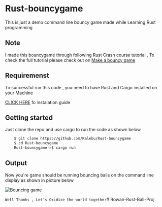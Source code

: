 # Rust-bouncygame
This is just a demo command line bouncy game  made while Learning Rust programming

## Note
I made this bouncygame through following Rust Crash course tutorial , 
To check the full tutorial please check out on [Make a bouncy game](https://www.snoyman.com/blog/2018/10/rust-crash-course-02-basics-of-ownership) 

## Requiremenst

To successful run this code , you need to have Rust and Cargo installed on your Machine 

[CLICK HERE](https://www.rust-lang.org/learn/get-started) fo instalation guide 


## Getting started 

Just clone the repo and use cargo to run the code as shown below 

```bash
    $ git clone https://github.com/Kalebu/Rust-bouncygame
    $ cd Rust-bouncygame
    Rust-bouncygame->$ cargo run 
```

## Output 
 
 Now you're game should be running bouncing balls on the command line 
 display as shown in picture below 

 ![Bouncing game](bouncing.png)


 ``Well Thanks , Let's Oxidize the world together``#   R o w a n - R u s t - B a l l - P r o j  
 